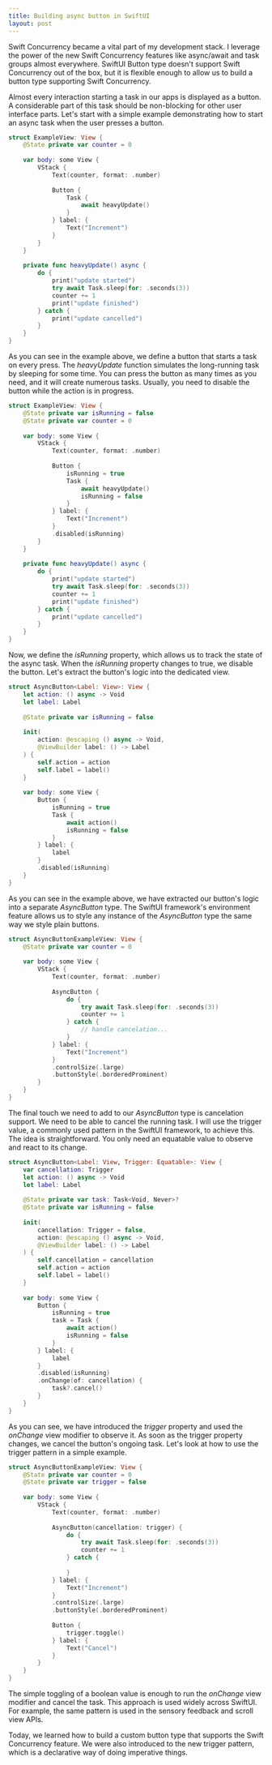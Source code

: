 ```yaml
---
title: Building async button in SwiftUI
layout: post
---
```


Swift Concurrency became a vital part of my development stack. I leverage the power of the new Swift Concurrency features like async/await and task groups almost everywhere. SwiftUI Button type doesn't support Swift Concurrency out of the box, but it is flexible enough to allow us to build a button type supporting Swift Concurrency.

Almost every interaction starting a task in our apps is displayed as a button. A considerable part of this task should be non-blocking for other user interface parts. Let's start with a simple example demonstrating how to start an async task when the user presses a button.

```swift
struct ExampleView: View {
    @State private var counter = 0
    
    var body: some View {
        VStack {
            Text(counter, format: .number)
            
            Button {
                Task {
                    await heavyUpdate()
                }
            } label: {
                Text("Increment")
            }
        }
    }
    
    private func heavyUpdate() async {
        do {
            print("update started")
            try await Task.sleep(for: .seconds(3))
            counter += 1
            print("update finished")
        } catch {
            print("update cancelled")
        }
    }
}
```

As you can see in the example above, we define a button that starts a task on every press. The *heavyUpdate* function simulates the long-running task by sleeping for some time. You can press the button as many times as you need, and it will create numerous tasks. Usually, you need to disable the button while the action is in progress.

```swift
struct ExampleView: View {
    @State private var isRunning = false
    @State private var counter = 0
    
    var body: some View {
        VStack {
            Text(counter, format: .number)
            
            Button {
                isRunning = true
                Task {
                    await heavyUpdate()
                    isRunning = false
                }
            } label: {
                Text("Increment")
            }
            .disabled(isRunning)
        }
    }
    
    private func heavyUpdate() async {
        do {
            print("update started")
            try await Task.sleep(for: .seconds(3))
            counter += 1
            print("update finished")
        } catch {
            print("update cancelled")
        }
    }
}
```

Now, we define the *isRunning* property, which allows us to track the state of the async task. When the *isRunning* property changes to true, we disable the button. Let's extract the button's logic into the dedicated view.

```swift
struct AsyncButton<Label: View>: View {
    let action: () async -> Void
    let label: Label
    
    @State private var isRunning = false
    
    init(
        action: @escaping () async -> Void,
        @ViewBuilder label: () -> Label
    ) {
        self.action = action
        self.label = label()
    }
    
    var body: some View {
        Button {
            isRunning = true
            Task {
                await action()
                isRunning = false
            }
        } label: {
            label
        }
        .disabled(isRunning)
    }
}
```

As you can see in the example above, we have extracted our button's logic into a separate *AsyncButton* type. The SwiftUI framework's environment feature allows us to style any instance of the *AsyncButton* type the same way we style plain buttons.

```swift
struct AsyncButtonExampleView: View {
    @State private var counter = 0
    
    var body: some View {
        VStack {
            Text(counter, format: .number)
            
            AsyncButton {
                do {
                    try await Task.sleep(for: .seconds(3))
                    counter += 1
                } catch {
                    // handle cancelation...
                }
            } label: {
                Text("Increment")
            }
            .controlSize(.large)
            .buttonStyle(.borderedProminent)
        }
    }
}
```

The final touch we need to add to our *AsyncButton* type is cancelation support. We need to be able to cancel the running task. I will use the trigger value, a commonly used pattern in the SwiftUI framework, to achieve this. The idea is straightforward. You only need an equatable value to observe and react to its change.

```swift
struct AsyncButton<Label: View, Trigger: Equatable>: View {
    var cancellation: Trigger
    let action: () async -> Void
    let label: Label
    
    @State private var task: Task<Void, Never>?
    @State private var isRunning = false
    
    init(
        cancellation: Trigger = false,
        action: @escaping () async -> Void,
        @ViewBuilder label: () -> Label
    ) {
        self.cancellation = cancellation
        self.action = action
        self.label = label()
    }
    
    var body: some View {
        Button {
            isRunning = true
            task = Task {
                await action()
                isRunning = false
            }
        } label: {
            label
        }
        .disabled(isRunning)
        .onChange(of: cancellation) {
            task?.cancel()
        }
    }
}
```

As you can see, we have introduced the *trigger* property and used the *onChange* view modifier to observe it. As soon as the trigger property changes, we cancel the button's ongoing task. Let's look at how to use the trigger pattern in a simple example.

```swift
struct AsyncButtonExampleView: View {
    @State private var counter = 0
    @State private var trigger = false
    
    var body: some View {
        VStack {
            Text(counter, format: .number)
            
            AsyncButton(cancellation: trigger) {
                do {
                    try await Task.sleep(for: .seconds(3))
                    counter += 1
                } catch {
                    
                }
            } label: {
                Text("Increment")
            }
            .controlSize(.large)
            .buttonStyle(.borderedProminent)
            
            Button {
                trigger.toggle()
            } label: {
                Text("Cancel")
            }
        }
    }
}
```

The simple toggling of a boolean value is enough to run the *onChange* view modifier and cancel the task. This approach is used widely across SwiftUI. For example, the same pattern is used in the sensory feedback and scroll view APIs.

Today, we learned how to build a custom button type that supports the Swift Concurrency feature. We were also introduced to the new trigger pattern, which is a declarative way of doing imperative things.
